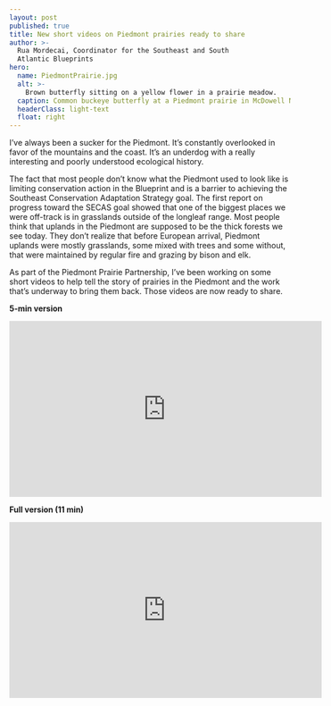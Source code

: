 ```yaml
---
layout: post
published: true
title: New short videos on Piedmont prairies ready to share
author: >-
  Rua Mordecai, Coordinator for the Southeast and South
  Atlantic Blueprints
hero:
  name: PiedmontPrairie.jpg
  alt: >-
    Brown butterfly sitting on a yellow flower in a prairie meadow.
  caption: Common buckeye butterfly at a Piedmont prairie in McDowell Nature Preserve, Charlotte, NC.
  headerClass: light-text
  float: right
---
```


I’ve always been a sucker for the Piedmont. It’s constantly overlooked in favor of the mountains and the coast. It’s an underdog with a really interesting and poorly understood ecological history.

The fact that most people don’t know what the Piedmont used to look like is limiting conservation action in the Blueprint and is a barrier to achieving the Southeast Conservation Adaptation Strategy goal. The first report on progress toward the SECAS goal showed that one of the biggest places we were off-track is in grasslands outside of the longleaf range. Most people think that uplands in the Piedmont are supposed to be the thick forests we see today. They don’t realize that before European arrival, Piedmont uplands were mostly grasslands, some mixed with trees and some without, that were maintained by regular fire and grazing by bison and elk.<!--more-->

As part of the Piedmont Prairie Partnership, I’ve been working on some short videos to help tell the story of prairies in the Piedmont and the work that’s underway to bring them back. Those videos are now ready to share.

<b>5-min version</b>
<iframe width="560" height="315" src="https://www.youtube.com/embed/auA2tnubI64" frameborder="0" allow="accelerometer; autoplay; encrypted-media; gyroscope; picture-in-picture" allowfullscreen></iframe>

<b>Full version (11 min)</b>

<iframe width="560" height="315" src="https://www.youtube.com/embed/xvsbhaJUwew" frameborder="0" allow="accelerometer; autoplay; encrypted-media; gyroscope; picture-in-picture" allowfullscreen></iframe>
